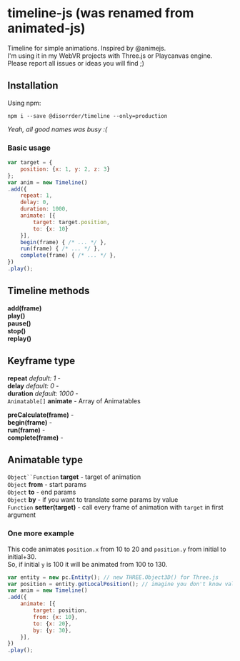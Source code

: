 # timeline-js (was renamed from animated-js)
Timeline for simple animations. Inspired by @animejs.  
I'm using it in my WebVR projects with Three.js or Playcanvas engine.  
Please report all issues or ideas you will find ;)  

## Installation
Using npm:
```
npm i --save @disorrder/timeline --only=production
```
*Yeah, all good names was busy :(*

### Basic usage
```javascript
var target = {
    position: {x: 1, y: 2, z: 3}
};
var anim = new Timeline()
.add({
    repeat: 1,
    delay: 0,
    duration: 1000,
    animate: [{
        target: target.position,
        to: {x: 10}
    }],
    begin(frame) { /* ... */ },
    run(frame) { /* ... */ },
    complete(frame) { /* ... */ },
})
.play();
```

## Timeline methods
**add(frame)**  
**play()**  
**pause()**  
**stop()**  
**replay()**  

## Keyframe type
**repeat** *default: 1* -  
**delay** *default: 0* -  
**duration** *default: 1000* -  
`Animatable[]` **animate** - Array of Animatables  

**preCalculate(frame)** -  
**begin(frame)** -  
**run(frame)** -  
**complete(frame)** -  

## Animatable type
`Object``Function` **target** - target of animation  
`Object` **from** - start params  
`Object` **to** - end params  
`Object` **by** - if you want to translate some params by value  
`Function` **setter(target)** - call every frame of animation with `target` in first argument  

### One more example
This code animates `position.x` from 10 to 20 and `position.y` from initial to initial+30.  
So, if initial `y` is 100 it will be animated from 100 to 130.  
```javascript
var entity = new pc.Entity(); // new THREE.Object3D() for Three.js
var position = entity.getLocalPosition(); // imagine you don't know values of x, y and z
var anim = new Timeline()
.add({
    animate: [{
        target: position,
        from: {x: 10},
        to: {x: 20},
        by: {y: 30},
    }],
})
.play();
```
